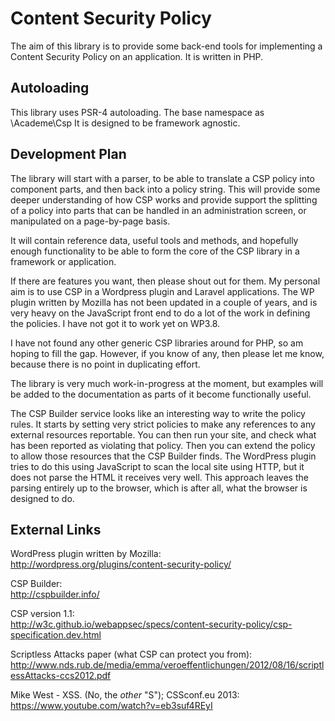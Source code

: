 Content Security Policy
=======================

The aim of this library is to provide some back-end tools for implementing
a Content Security Policy on an application. It is written in PHP.

Autoloading
-----------

This library uses PSR-4 autoloading. The base namespace as \Academe\Csp
It is designed to be framework agnostic.

Development Plan
----------------

The library will start with a parser, to be able to translate a CSP policy into
component parts, and then back into a policy string. This will provide some
deeper understanding of how CSP works and provide support the splitting of a policy
into parts that can be handled in an administration screen, or manipulated on
a page-by-page basis.

It will contain reference data, useful tools and methods, and hopefully enough
functionality to be able to form the core of the CSP library in a framework or
application.

If there are features you want, then please shout out for them. My personal aim
is to use CSP in a Wordpress plugin and Laravel applications. The WP plugin
written by Mozilla has not been updated in a couple of years, and is very heavy
on the JavaScript front end to do a lot of the work in defining the policies. I
have not got it to work yet on WP3.8.

I have not found any other generic CSP libraries around for PHP, so am hoping
to fill the gap. However, if you know of any, then please let me know,
because there is no point in duplicating effort.

The library is very much work-in-progress at the moment, but examples will be
added to the documentation as parts of it become functionally useful.

The CSP Builder service looks like an interesting way to write the policy rules.
It starts by setting very strict policies to make any references to
any external resources reportable. You can then run your site, and check what
has been reported as violating that policy. Then you can extend the policy to
allow those resources that the CSP Builder finds. The WordPress plugin tries to
do this using JavaScript to scan the local site using HTTP, but it does not
parse the HTML it receives very well. This approach leaves the parsing entirely
up to the browser, which is after all, what the browser is designed to do.

External Links
--------------

WordPress plugin written by Mozilla:  
http://wordpress.org/plugins/content-security-policy/

CSP Builder:  
http://cspbuilder.info/

CSP version 1.1:  
http://w3c.github.io/webappsec/specs/content-security-policy/csp-specification.dev.html

Scriptless Attacks paper (what CSP can protect you from):  
http://www.nds.rub.de/media/emma/veroeffentlichungen/2012/08/16/scriptlessAttacks-ccs2012.pdf

Mike West - XSS. (No, the _other_ "S"); CSSconf.eu 2013:  
https://www.youtube.com/watch?v=eb3suf4REyI
